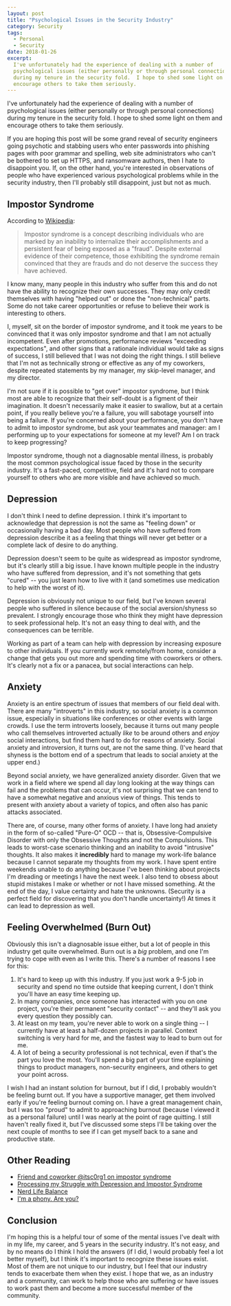 ```yaml
---
layout: post
title: "Psychological Issues in the Security Industry"
category: Security
tags:
  - Personal
  - Security
date: 2018-01-26
excerpt:
  I've unfortunately had the experience of dealing with a number of
  psychological issues (either personally or through personal connections)
  during my tenure in the security fold.  I hope to shed some light on them and
  encourage others to take them seriously.
---
```


I've unfortunately had the experience of dealing with a number of
psychological issues (either personally or through personal connections)
during my tenure in the security fold.  I hope to shed some light on them and
encourage others to take them seriously.

If you are hoping this post will be some grand reveal of security engineers
going psychotic and stabbing users who enter passwords into phishing pages with
poor grammar and spelling, web site administrators who can't be bothered to set
up HTTPS, and ransomware authors, then I hate to disappoint you.  If, on the
other hand, you're interested in observations of people who have experienced
various psychological problems while in the security industry, then I'll
probably still disappoint, just but not as much.

## Impostor Syndrome

According to [Wikipedia](https://en.wikipedia.org/wiki/Impostor_syndrome):

> Impostor syndrome is a concept describing individuals who are marked by an
> inability to internalize their accomplishments and a persistent fear of being
> exposed as a "fraud". Despite external evidence of their competence, those
> exhibiting the syndrome remain convinced that they are frauds and do not
> deserve the success they have achieved.

I know many, many people in this industry who suffer from this and do not have
the ability to recognize their own successes.  They may only credit themselves
with having "helped out" or done the "non-technical" parts.  Some do not take
career opportunities or refuse to believe their work is interesting to others.

I, myself, sit on the border of impostor syndrome, and it took me years to
be convinced that it was only impostor syndrome and that I am not actually
incompetent.  Even after promotions, performance reviews "exceeding
expectations", and other signs that a rationale individual would take as signs
of success, I still believed that I was not doing the right things.  I still
believe that I'm not as technically strong or effective as any of my coworkers,
despite repeated statements by my manager, my skip-level manager, and my
director.

I'm not sure if it is possible to "get over" impostor syndrome, but I think most
are able to recognize that their self-doubt is a figment of their imagination.
It doesn't necessarily make it easier to swallow, but at a certain point, if you
really believe you're a failure, you will sabotage yourself into being a
failure.  If you're concerned about your performance, you don't have to admit to
impostor syndrome, but ask your teammates and manager: am I performing up to
your expectations for someone at my level?  Am I on track to keep progressing?

Impostor syndrome, though not a diagnosable mental illness, is probably the most
common psychological issue faced by those in the security industry.  It's a
fast-paced, competitive, field and it's hard not to compare yourself to others
who are more visible and have achieved so much.

## Depression

I don't think I need to define depression.  I think it's important to
acknowledge that depression is not the same as "feeling down" or occasionally
having a bad day.  Most people who have suffered from depression describe it as
a feeling that things will never get better or a complete lack of desire to do
anything.

Depression doesn't seem to be quite as widespread as impostor syndrome, but it's
clearly still a big issue.  I have known multiple people in the industry who
have suffered from depression, and it's not something that gets "cured" -- you
just learn how to live with it (and sometimes use medication to help with the
worst of it).

Depression is obviously not unique to our field, but I've known several people
who suffered in silence because of the social aversion/shyness so prevalent.
I strongly encourage those who think they might have depression to seek
professional help.  It's not an easy thing to deal with, and the consequences
can be terrible.

Working as part of a team can help with depression by increasing exposure to
other individuals.  If you currently work remotely/from home, consider a change
that gets you out more and spending time with coworkers or others.  It's clearly
not a fix or a panacea, but social interactions can help.

## Anxiety

Anxiety is an entire spectrum of issues that members of our field deal with.
There are many "introverts" in this industry, so social anxiety is a common
issue, especially in situations like conferences or other events with large
crowds.  I use the term introverts loosely, because it turns out many people who
call themselves introverted actually *like* to be around others and *enjoy*
social interactions, but find them hard to do for reasons of anxiety.  Social
anxiety and introversion, it turns out, are not the same thing.  (I've heard
that shyness is the bottom end of a spectrum that leads to social anxiety at the
upper end.)

Beyond social anxiety, we have generalized anxiety disorder.  Given that we work
in a field where we spend all day long looking at the way things can fail and
the problems that can occur, it's not surprising that we can tend to have a
somewhat negative and anxious view of things.  This tends to present with
anxiety about a variety of topics, and often also has panic attacks associated.

There are, of course, many other forms of anxiety.  I have long had anxiety in
the form of so-called "Pure-O" OCD -- that is, Obsessive-Compulsive Disorder
with only the Obsessive Thoughts and not the Compulsions.  This leads to
worst-case scenario thinking and an inability to avoid "intrusive" thoughts.  It
also makes it **incredibly** hard to manage my work-life balance because I
cannot separate my thoughts from my work.  I have spent entire weekends unable
to do anything because I've been thinking about projects I'm dreading or
meetings I have the next week.  I also tend to obsess about stupid mistakes I
make or whether or not I have missed something.  At the end of the day, I value
certainty and hate the unknowns.  (Security is a perfect field for discovering
that you don't handle uncertainty!)  At times it can lead to depression as well.

## Feeling Overwhelmed (Burn Out)

Obviously this isn't a diagnosable issue either, but a lot of people in this
industry get quite overwhelmed.  Burn out is a *big* problem, and one I'm trying
to cope with even as I write this.  There's a number of reasons I see for this:

1. It's hard to keep up with this industry.  If you just work a 9-5 job in
   security and spend no time outside that keeping current, I don't think you'll
   have an easy time keeping up.
2. In many companies, once someone has interacted with you on one project,
   you're their permanent "security contact" -- and they'll ask you every
   question they possibly can.
3. At least on my team, you're never able to work on a single thing -- I
   currently have at least a half-dozen projects in parallel.  Context switching
   is very hard for me, and the fastest way to lead to burn out for me.
4. A lot of being a security professional is not technical, even if that's the
   part you love the most.  You'll spend a big part of your time explaining
   things to product managers, non-security engineers, and others to get your
   point across.

I wish I had an instant solution for burnout, but if I did, I probably wouldn't
be feeling burnt out.  If you have a supportive manager, get them involved early
if you're feeling burnout coming on.  I have a great management chain, but I was
too "proud" to admit to approaching burnout (because I viewed it as a personal
failure) until I was nearly at the point of rage quitting.  I still haven't
really fixed it, but I've discussed some steps I'll be taking over the next
couple of months to see if I can get myself back to a sane and productive state.

## Other Reading

* [Friend and coworker @itsc0rg1 on impostor syndrome](https://medium.com/@itsc0rg1/dealing-with-imposter-syndrome-a5e044d31b68)
* [Processing my Struggle with Depression and Impostor Syndrome](https://blog.techinclusion.co/processing-my-struggle-with-depression-and-imposter-syndrome-in-silicon-valley-93a6ea4cb7db)
* [Nerd Life Balance](https://blog.newrelic.com/2013/11/06/nerd-life-balance-part-1-performance-tuning-life-maximize-awesome/)
* [I'm a phony. Are you?](https://www.hanselman.com/blog/ImAPhonyAreYou.aspx)

## Conclusion

I'm hoping this is a helpful tour of some of the mental issues I've dealt with
in my life, my career, and 5 years in the security industry.  It's not easy, and
by no means do I think I hold the answers (if I did, I would probably feel a lot
better myself), but I think it's important to recognize these issues exist.
Most of them are not unique to our industry, but I feel that our industry tends
to exacerbate them when they exist.  I hope that we, as an industry and a
community, can work to help those who are suffering or have issues to work past
them and become a more successful member of the community.
